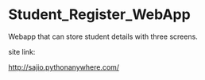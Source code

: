 # Student_Register_WebApp
Webapp that can store student details with three screens.

site link:

http://sajio.pythonanywhere.com/
